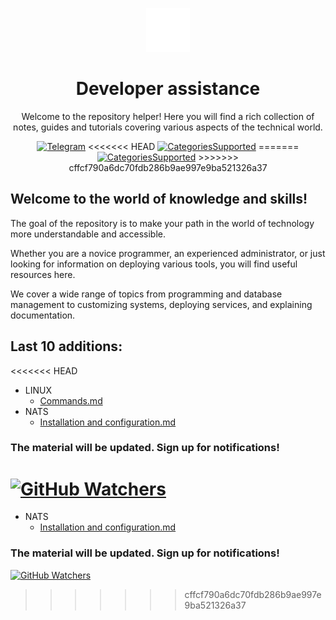 <p align="center">
<img src="https://github.com/morington/help/blob/main/images/icons8-helper-100.png?raw=true" alt="HelperIcon" width=70>
<h1 align="center">Developer assistance</h1>
<p align="center">Welcome to the repository helper! Here you will find a rich collection of notes, guides and tutorials covering various aspects of the technical world.</p>
</p>

<p align="center">
<a href="https://t.me/morington"><img src="https://img.shields.io/badge/Telegram-blue?logo=telegram&logoColor=white" alt="Telegram"/></a>
<<<<<<< HEAD
<a href="https://github.com/morington/help"><img src="https://img.shields.io/badge/Categories_Supported-2-blue" alt="CategoriesSupported"/></a>
=======
<a href="https://github.com/morington/help"><img src="https://img.shields.io/badge/Categories_Supported-1-blue" alt="CategoriesSupported"/></a>
>>>>>>> cffcf790a6dc70fdb286b9ae997e9ba521326a37
</p>

## Welcome to the world of knowledge and skills!

The goal of the repository is to make your path in the world of technology more understandable and accessible. 

Whether you are a novice programmer, an experienced administrator, or just looking for information on deploying various tools, you will find useful resources here.

We cover a wide range of topics from programming and database management to customizing systems, deploying services, and explaining documentation.

## Last 10 additions:
<<<<<<< HEAD
- LINUX
  - <a href="https://github.com/morington/help/blob/main/NATS/Commands.md">Commands.md</a>
- NATS
  - <a href="https://github.com/morington/help/blob/main/NATS/Installation%20and%20configuration.md">Installation and configuration.md</a>

### The material will be updated. Sign up for notifications!
[![GitHub Watchers](https://img.shields.io/github/watchers/morington/help.svg?style=social&label=Watch)](https://github.com/morington/help)
=======
- NATS
  - <a href="https://github.com/morington/help/blob/main/NATS/Installation%20and%20configuration.md">Installation and configuration.md</a>


### The material will be updated. Sign up for notifications!
[![GitHub Watchers](https://img.shields.io/github/watchers/morington/help.svg?style=social&label=Watch)](https://github.com/morington/help)
>>>>>>> cffcf790a6dc70fdb286b9ae997e9ba521326a37
